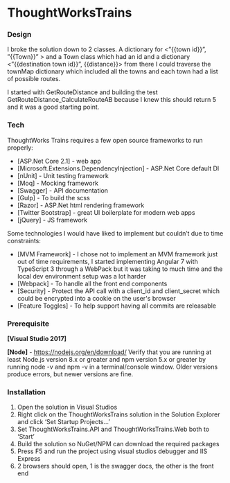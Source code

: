 # ThoughtWorksTrains

### Design

I broke the solution down to 2 classes. A dictionary for <”{{town id}}”, ”{{Town}}” > and a Town class which had an id and a dictionary <”{{destination town id}}”, {{distance}}> from there I could traverse the townMap dictionary which included all the towns and each town had a list of possible routes.

I started with GetRouteDistance and building the test GetRouteDistance_CalculateRouteAB because I knew this should return 5 and it was a good starting point. 

### Tech

ThoughtWorks Trains requires a few open source frameworks to run properly:

* [ASP.Net Core 2.1] - web app
* [Microsoft.Extensions.DependencyInjection] - ASP.Net Core default DI
* [nUnit] - Unit testing framework
* [Moq] - Mocking framework
* [Swagger] - API documentation
* [Gulp] - To build the scss
* [Razor] - ASP.Net html rendering framework
* [Twitter Bootstrap] - great UI boilerplate for modern web apps
* [jQuery] - JS framework

Some technologies I would have liked to implement but couldn’t due to time constraints:

* [MVM Framework] - I chose not to implement an MVM framework just out of time requirements, I started implementing Angular 7 with TypeScript 3 through a WebPack but it was taking to much time and the local dev environment setup was a lot harder
* [Webpack] - To handle all the front end components
* [Security] - Protect the API call with a client_id and client_secret which could be encrypted into a cookie on the user's browser
* [Feature Toggles] - To help support having all commits are releasable

### Prerequisite

**[Visual Studio 2017]**

**[Node]** - https://nodejs.org/en/download/ Verify that you are running at least Node.js version 8.x or greater and npm version 5.x or greater by running node -v and npm -v in a terminal/console window. Older versions produce errors, but newer versions are fine.

### Installation


1. Open the solution in Visual Studios
2. Right click on the ThoughtWorksTrains solution in the Solution Explorer and click ‘Set Startup Projects...’
3. Set ThoughtWorksTrains.API and ThoughtWorksTrains.Web both to ‘Start’  
4. Build the solution so NuGet/NPM can download the required packages
5. Press F5 and run the project using visual studios debugger and IIS Express
6. 2 browsers should open, 1 is the swagger docs, the other is the front end